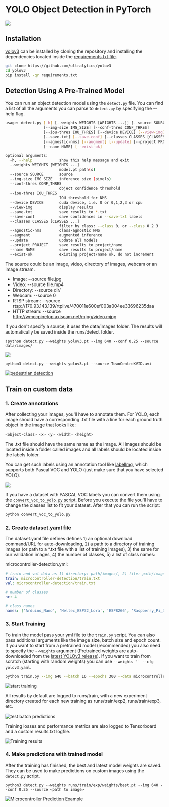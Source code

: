 # YOLO Object Detection in PyTorch

![](doc/prediction_example.jpg)

## Installation

[yolov3](https://github.com/ultralytics/yolov3) can be installed by cloning the repository and installing the dependencies located inside the [requirements.txt file](https://github.com/ultralytics/yolov3/blob/master/requirements.txt).

```bash
git clone https://github.com/ultralytics/yolov3
cd yolov3
pip install -qr requirements.txt
```

## Detection Using A Pre-Trained Model

You can run an object detection model using the ```detect.py``` file. You can find a list of all the arguments you can parse to ```detect.py``` by specifying the --help flag.

```bash
usage: detect.py [-h] [--weights WEIGHTS [WEIGHTS ...]] [--source SOURCE]
                 [--img-size IMG_SIZE] [--conf-thres CONF_THRES]
                 [--iou-thres IOU_THRES] [--device DEVICE] [--view-img]
                 [--save-txt] [--save-conf] [--classes CLASSES [CLASSES ...]]
                 [--agnostic-nms] [--augment] [--update] [--project PROJECT]
                 [--name NAME] [--exist-ok]

optional arguments:
  -h, --help            show this help message and exit
  --weights WEIGHTS [WEIGHTS ...]
                        model.pt path(s)
  --source SOURCE       source
  --img-size IMG_SIZE   inference size (pixels)
  --conf-thres CONF_THRES
                        object confidence threshold
  --iou-thres IOU_THRES
                        IOU threshold for NMS
  --device DEVICE       cuda device, i.e. 0 or 0,1,2,3 or cpu
  --view-img            display results
  --save-txt            save results to *.txt
  --save-conf           save confidences in --save-txt labels
  --classes CLASSES [CLASSES ...]
                        filter by class: --class 0, or --class 0 2 3
  --agnostic-nms        class-agnostic NMS
  --augment             augmented inference
  --update              update all models
  --project PROJECT     save results to project/name
  --name NAME           save results to project/name
  --exist-ok            existing project/name ok, do not increment
```

The source could be an image, video, directory of images, webcam or an image stream.

* Image: --source file.jpg
* Video: --source file.mp4
* Directory: --source dir/
* Webcam: --source 0
* RTSP stream: --source rtsp://170.93.143.139/rtplive/470011e600ef003a004ee33696235daa
* HTTP stream: --source http://wmccpinetop.axiscam.net/mjpg/video.mjpg

If you don't specify a source, it uses the data/images folder. The results will automatically be saved inside the runs/detect folder.

```
!python detect.py --weights yolov3.pt --img 640 --conf 0.25 --source data/images/
```

![](doc/prediction_example.jpg)


```
python3 detect.py --weights yolov3.pt --source TownCentreXVID.avi
```

[![pedestrian detection](https://img.youtube.com/vi/9Mdc-HU6BV8/0.jpg)](https://www.youtube.com/watch?v=9Mdc-HU6BV8)

## Train on custom data

### 1. Create annotations

After collecting your images, you'll have to annotate them. For YOLO, each image should have a corresponding .txt file with a line for each ground truth object in the image that looks like:

```bash
<object-class> <x> <y> <width> <height>
```

The .txt file should have the same name as the image. All images should be located inside a folder called images and all labels should be located inside the labels folder. 

You can get such labels using an annotation tool like [labelImg](https://github.com/tzutalin/labelImg), which supports both Pascal VOC and YOLO (just make sure that you have selected YOLO).

![](doc/labelImg.PNG)

If you have a dataset with PASCAL VOC labels you can convert them using the [```convert_voc_to_yolo.py``` script](convert_voc_to_yolo.py). Before you execute the file you'll have to change the classes list to fit your dataset. After that you can run the script:

```bash
python convert_voc_to_yolo.py
```

### 2. Create dataset.yaml file

The dataset.yaml file defines defines 1) an optional download command/URL for auto-downloading, 2) a path to a directory of training images (or path to a *.txt file with a list of training images), 3) the same for our validation images, 4) the number of classes, 5) a list of class names:

microcontroller-detection.yml:
```yml
# train and val data as 1) directory: path/images/, 2) file: path/images.txt, or 3) list: [path1/images/, path2/images/]
train: microcontroller-detection/train.txt
val: microcontroller-detection/train.txt

# number of classes
nc: 4

# class names
names: ['Arduino_Nano', 'Heltec_ESP32_Lora', 'ESP8266', 'Raspberry_Pi_3']
```

### 3. Start Training

To train the model pass your yml file to the `train.py` script. You can also pass additional arguments like the image size, batch size and epoch count. If you want to start from a pretrained model (recommended) you also need to specify the `--weights` argument (Pretrained weights are auto-downloaded from the [latest YOLOv3 release](https://github.com/ultralytics/yolov3/releases)). If you want to train from scratch (starting with random weights) you can use `--weights '' --cfg yolov3.yaml`.

```bash
python train.py --img 640 --batch 16 --epochs 300 --data microcontroller-detection.yml --weights yolov3.pt
```

![start training](doc/start_training.PNG)

All results by default are logged to runs/train, with a new experiment directory created for each new training as runs/train/exp2, runs/train/exp3, etc. 

![test batch predictions](doc/test_batch0_pred.jpg)

Training losses and performance metrics are also logged to Tensorboard and a custom results.txt logfile.

![Training results](doc/results.png)

### 4. Make predictions with trained model

After the training has finished, the best and latest model weights are saved. They can be used to make predictions on custom images using the `detect.py` script.

```
python3 detect.py --weights runs/train/exp/weights/best.pt --img 640 --conf 0.25 --source <path to image>
```

![Microcontroller Prediction Example](doc/microcontroller_prediction_example.jpg)